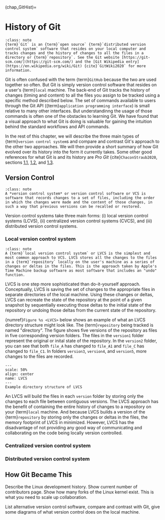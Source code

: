 (chap_GitHist)=
# History of Git

```{admonition} Definition: Git
:class: note
{term}`Git` is an {term}`open source` {term}`distributed version control system` software that resides on your local computer and tracks changes and the history of changes to all the files in a directory or {term}`repository`. See the Git website [https://git-scm.com/](https://git-scm.com/) and the [Git Wikipedia entry](https://en.wikipedia.org/wiki/Git) {cite}`GitWiki2020` for more information.
```

Git is often confused with the term {term}`GitHub` because the two are used together so often. But Git is simply version control software that resides on a user's {term}`local` machine. The back-end of Git tracks the history of changes (timing and content) to all the files you assign to be tracked using a specific method described below. The set of commands available to users through the Git API ({term}`application programming interface`) is small relative to many other interfaces. But understandinng the usage of those commands is often one of the obstacles to learning Git. We have found that a visual approach to what Git is doing is valuable for gaining the intuition behind the standard workflows and API commands.

In the rest of this chapter, we will describe the three main types of {term}`version control system`s and compare and contrast Git's approach to the other two approaches. We will then provide a short summary of how Git evolved over its history into the form it currently takes. Some other good references for what Git is and its history are *Pro Git* {cite}`ChaconStraub2020`, sections [1.1](https://git-scm.com/book/en/v2/Getting-Started-About-Version-Control), [1.2](https://git-scm.com/book/en/v2/Getting-Started-A-Short-History-of-Git), and [1.3](https://git-scm.com/book/en/v2/Getting-Started-What-is-Git%3F).


## Version Control

```{admonition} Definition: Version control system
:class: note
A *version control system* or version control software or VCS is software that records changes to a set of files, including the order in which the changes were made and the content of those changes, in such a way that previous versions can be recalled or restored.
```

Version control systems take three main forms: (i) local version control systems (LCVS), (ii) centralized version control systems (CVCS), and (iii) distributed version control systems.


### Local version control system
```{admonition} Definition: Local version control system (LCVS)
:class: note
A {term}`local version control system` or LVCS is the simplest and most common approach to VCS. LVCS stores all the changes to the files in a {term}`repository` locally on the user's machine as a series of changes or deltas in the files. This is the approach taken by Apple's Time Machine backup software as most software that includes an "undo" function.
```
LVCS is one step more sophisticated than do-it-yourself approach. Conceptually, LVCS is saving the set of changes to the appropriate files in separate directories of the local machine. Using these changes or deltas, LVCS can recreate the state of the repository at the point of a given snapshot by sequentially executing those deltas to the initial state of the repository or undoing those deltas from the current state of the repository.

{numref}`Figure %s <LVCS>` below shows an example of what an LVCS directory structure might look like. The {term}`repository` being tracked is named "directory". The figure shows five versions of the repository as files in five corresponding version folders. The files in the `version1` folder represent the original or inital state of the repository. In the `version2` folder, you can see that both `file_A` has changed to `file_A1` and `file_C` has changed to `file_C1`. In folders `version3`, `version4`, and `version5`, more changes to the files are recorded.

```{figure} ../../_static/lecture_specific/GitHistory/LVCS.png
---
scale: 50%
align: center
name: LVCS
---
Example directory structure of LVCS
```

An LVCS will build the files in each `version` folder by storing only the changes to each file between contiguous versions. The LVCS approach has the benefit of containing the entire history of changes to a repository on your {term}`local` machine. And because LVCS builds a version of the {term}`repository` by storing only the changes or deltas in the files, the memory footprint of LVCS in minimized. However, LVCS has the disadvantage of not providing any good way of communicating and collaborating on the code being locally version controlled.


### Centralized version control system



### Distributed version control system


## How Git Became This

Describe the Linux development history. Show current number of contributors page. Show how many forks of the Linux kernel exist. This is what you need to scale up collaboration.

List alternative version control software, compare and contrast with Git, give some diagrams of what version control does on the local machine.
